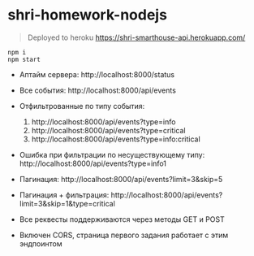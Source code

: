 # shri-homework-nodejs

> Deployed to heroku https://shri-smarthouse-api.herokuapp.com/
```
npm i
npm start
```
* Аптайм сервера: http://localhost:8000/status
* Все события: http://localhost:8000/api/events
* Отфильтрованные по типу события: 
  1. http://localhost:8000/api/events?type=info
  2. http://localhost:8000/api/events?type=critical
  3. http://localhost:8000/api/events?type=info:critical
* Ошибка при фильтрации по несуществующему типу: http://localhost:8000/api/events?type=info1
* Пагинация: http://localhost:8000/api/events?limit=3&skip=5
* Пагинация + фильтрация: http://localhost:8000/api/events?limit=3&skip=1&type=critical

* Все реквесты поддерживаются через методы GET и POST
* Включен CORS, страница первого задания работает с этим эндпоинтом
